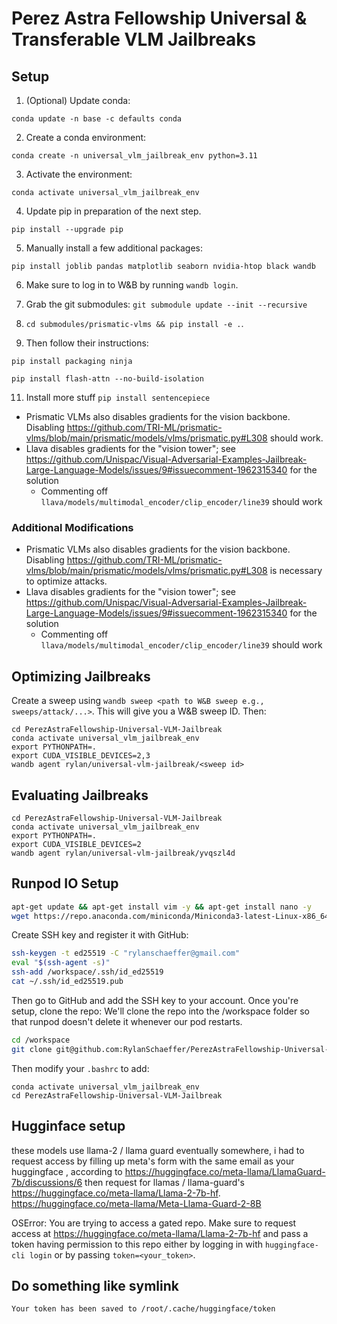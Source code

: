 # Perez Astra Fellowship Universal & Transferable VLM Jailbreaks

## Setup

1. (Optional) Update conda:

`conda update -n base -c defaults conda`

2. Create a conda environment:

`conda create -n universal_vlm_jailbreak_env python=3.11`

3. Activate the environment:

`conda activate universal_vlm_jailbreak_env`

4. Update pip in preparation of the next step.

`pip install --upgrade pip`

5. Manually install a few additional packages:

`pip install joblib pandas matplotlib seaborn nvidia-htop black wandb`

6. Make sure to log in to W&B by running `wandb login`.

7. Grab the git submodules: `git submodule update --init --recursive`
8. `cd submodules/prismatic-vlms && pip install -e .`.
9. Then follow their instructions:

`pip install packaging ninja`

`pip install flash-attn --no-build-isolation`

11. Install more stuff `pip install sentencepiece`

- Prismatic VLMs also disables gradients for the vision backbone. Disabling https://github.com/TRI-ML/prismatic-vlms/blob/main/prismatic/models/vlms/prismatic.py#L308 should work.
- Llava disables gradients for the "vision tower"; see https://github.com/Unispac/Visual-Adversarial-Examples-Jailbreak-Large-Language-Models/issues/9#issuecomment-1962315340 for the solution
  - Commenting off `llava/models/multimodal_encoder/clip_encoder/line39` should work

### Additional Modifications

- Prismatic VLMs also disables gradients for the vision backbone. Disabling https://github.com/TRI-ML/prismatic-vlms/blob/main/prismatic/models/vlms/prismatic.py#L308 is necessary to optimize attacks.
- Llava disables gradients for the "vision tower"; see https://github.com/Unispac/Visual-Adversarial-Examples-Jailbreak-Large-Language-Models/issues/9#issuecomment-1962315340 for the solution
  - Commenting off `llava/models/multimodal_encoder/clip_encoder/line39` should work


## Optimizing Jailbreaks

Create a sweep using `wandb sweep <path to W&B sweep e.g., sweeps/attack/...>`. This will give you a W&B sweep ID. Then:

```
cd PerezAstraFellowship-Universal-VLM-Jailbreak
conda activate universal_vlm_jailbreak_env
export PYTHONPATH=.
export CUDA_VISIBLE_DEVICES=2,3
wandb agent rylan/universal-vlm-jailbreak/<sweep id>
```


## Evaluating Jailbreaks

```
cd PerezAstraFellowship-Universal-VLM-Jailbreak
conda activate universal_vlm_jailbreak_env
export PYTHONPATH=.
export CUDA_VISIBLE_DEVICES=2
wandb agent rylan/universal-vlm-jailbreak/yvqszl4d
```


## Runpod IO Setup



```bash
apt-get update && apt-get install vim -y && apt-get install nano -y
wget https://repo.anaconda.com/miniconda/Miniconda3-latest-Linux-x86_64.sh && chmod +x Miniconda3-latest-Linux-x86_64.sh && ./Miniconda3-latest-Linux-x86_64.sh
```

Create SSH key and register it with GitHub:
```bash
ssh-keygen -t ed25519 -C "rylanschaeffer@gmail.com"
eval "$(ssh-agent -s)"
ssh-add /workspace/.ssh/id_ed25519
cat ~/.ssh/id_ed25519.pub
```

Then go to GitHub and add the SSH key to your account. Once you're setup, clone the repo:
We'll clone the repo into the /workspace folder so that runpod doesn't delete it whenever our pod restarts.
```bash
cd /workspace
git clone git@github.com:RylanSchaeffer/PerezAstraFellowship-Universal-VLM-Jailbreak.git`
```


Then modify your `.bashrc` to add:

```
conda activate universal_vlm_jailbreak_env
cd PerezAstraFellowship-Universal-VLM-Jailbreak
```

## Hugginface setup
 these models use llama-2 / llama guard eventually somewhere, 
i had to request  access by filling up meta's form with the same email as your huggingface , according to https://huggingface.co/meta-llama/LlamaGuard-7b/discussions/6
then request for llamas / llama-guard's 
https://huggingface.co/meta-llama/Llama-2-7b-hf. 
https://huggingface.co/meta-llama/Meta-Llama-Guard-2-8B

OSError: You are trying to access a gated repo.
Make sure to request access at https://huggingface.co/meta-llama/Llama-2-7b-hf and pass a token having permission to this repo either by logging in with `huggingface-cli login` or by passing `token=<your_token>`.

## Do something like symlink
```
Your token has been saved to /root/.cache/huggingface/token
```